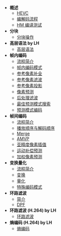 * **概述**
  * [HEVC](<./docs/HEVC/CP1_HEVC/HEVC.md>)
  * [编解码流程](<./docs/HEVC/CP2_编解码流程/编解码流程.md>)
  * [HM 编译测试](<./docs/HEVC/CP10_HM编译测试/HM_编译测试.md>)
* **分块**
  * [分块操作](<./docs/HEVC/CP3_分块操作/分块操作.md>)
* **高层语法 by LH**
  * [高层语法](<./docs/HEVC/CP6_高层语法/高层语法.md>)
* **帧内编码**
  * [流程简介](<./docs/HEVC/CP4_帧内编码/简介.md>)
  * [帧内编码模式](<./docs/HEVC/CP4_帧内编码/帧内编码模式.md>)
  * [参考像素补全](<./docs/HEVC/CP4_帧内编码/参考像素补全.md>)
  * [参考像素滤波](<./docs/HEVC/CP4_帧内编码/参考像素滤波.md>)
  * [参考像素投影](<./docs/HEVC/CP4_帧内编码/参考像素投影.md>)
  * [像素预测](<./docs/HEVC/CP4_帧内编码/像素预测.md>)
  * [后处理滤波](<./docs/HEVC/CP4_帧内编码/后处理滤波.md>)
  * [最佳预测模式搜索](<./docs/HEVC/CP4_帧内编码/最佳预测模式搜索.md>)
  * [预测模式编码](<./docs/HEVC/CP4_帧内编码/预测模式编码.md>)
* **帧间编码**
  * [流程简介](<./docs/HEVC/CP5_帧间编码/流程简介.md>)
  * [播放顺序与解码顺序](<./docs/HEVC/CP5_帧间编码/播放顺序与解码顺序.md>)
  * [Merge](<./docs/HEVC/CP5_帧间编码/Merge.md>)
  * [AMVP](<./docs/HEVC/CP5_帧间编码/AMVP.md>)
  * [亚精度像素插值](<./docs/HEVC/CP5_帧间编码/亚精度像素插值.md>)
  * [运动补偿预测](<./docs/HEVC/CP5_帧间编码/运动补偿预测.md>)
  * [加权像素预测](<./docs/HEVC/CP5_帧间编码/加权像素预测.md>)
* **变换量化**
  * [流程简介](<./docs/HEVC/CP7_变换量化/流程简介.md>)
  * [变换](<./docs/HEVC/CP7_变换量化/变换.md>)
  * [量化](<./docs/HEVC/CP7_变换量化/量化.md>)
  * [特殊编码模式](<./docs/HEVC/CP7_变换量化/特殊编码模式.md>)
* **环路滤波**
  * [简介](<./docs/HEVC/CP9_环路滤波_ZYJ/简介.md>)
  * [DPF](<./docs/HEVC/CP9_环路滤波_ZYJ/DPF.md>)
* **环路滤波 (H.264) by LH**
  * [环路滤波](<./docs/HEVC/CP9_环路滤波/环路滤波.md>)
* **熵编码 (H.264) by LH**
  * [熵编码](<./docs/HEVC/CP8_熵编码/熵编码.md>)
